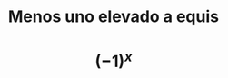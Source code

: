 <div align="center">
<h1>
  Menos uno elevado a equis
</h1> 

<h1>

$$ (-1)^x $$

</h1>

<!--[bonita](https://github.com/pvtoari/matecosas/assets/43178469/88225666-1eab-4faa-ba6f-48ce4e0fd0ca)  -->

<div/>

